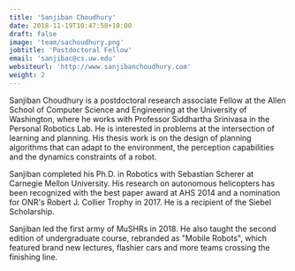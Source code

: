 ```yaml
---
title: 'Sanjiban Choudhury'
date: 2018-11-19T10:47:58+10:00
draft: false
image: 'team/sachoudhury.png'
jobtitle: 'Postdoctoral Fellow'
email: 'sanjibac@cs.uw.edu'
websiteurl: 'http://www.sanjibanchoudhury.com'
weight: 2
---
```


Sanjiban Choudhury is a postdoctoral research associate Fellow at the Allen School of Computer Science and Engineering at the University of Washington, where he works with Professor Siddhartha Srinivasa in the Personal Robotics Lab. He is interested in problems at the intersection of learning and planning. His thesis work is on the design of planning algorithms that can adapt to the environment, the perception capabilities and the dynamics constraints of a robot. 

Sanjiban completed his Ph.D. in Robotics with Sebastian Scherer at Carnegie Mellon University. His research on autonomous helicopters has been recognized with the best paper award at AHS 2014 and a nomination for ONR's Robert J. Collier Trophy in 2017. He is a recipient of the Siebel Scholarship.

Sanjiban led the first army of MuSHRs in 2018. He also taught the second edition of undergraduate course, rebranded as "Mobile Robots", which featured brand new lectures, flashier cars and more teams crossing the finishing line. 
